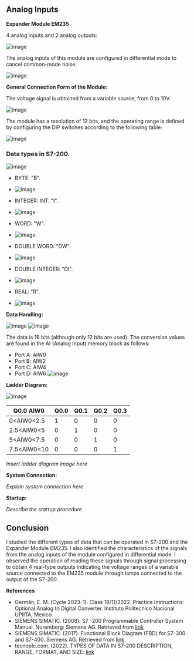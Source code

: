 ## Analog Inputs

**Expander Module EM235**

4 analog inputs and 2 analog outputs:

![image](https://github.com/JoseEmmanuelVG/IndustrialAutomation/assets/89156254/fb030723-8e44-4e0b-a008-61fa0a09cc6a)


The analog inputs of this module are configured in differential mode to cancel common-mode noise.

![image](https://github.com/JoseEmmanuelVG/IndustrialAutomation/assets/89156254/153f4375-2b7f-466e-8589-cf43ff2ce39b)


**General Connection Form of the Module:**

The voltage signal is obtained from a variable source, from 0 to 10V.

![image](https://github.com/JoseEmmanuelVG/IndustrialAutomation/assets/89156254/a12ffcca-8f26-42bb-b4ef-12b4c18a6afd)

The module has a resolution of 12 bits, and the operating range is defined by configuring the DIP switches according to the following table:

![image](https://github.com/JoseEmmanuelVG/IndustrialAutomation/assets/89156254/40f8d6d1-db75-4622-9933-3bfbaccf33e6)

### Data types in S7-200.

![image](https://github.com/JoseEmmanuelVG/IndustrialAutomation/assets/89156254/0632df4a-8bc7-4cf3-88fe-bab2739ea535)

- BYTE: "B".
- ![image](https://github.com/JoseEmmanuelVG/IndustrialAutomation/assets/89156254/71f94da5-5195-4009-ad82-633d3a70b63f)

- INTEGER: INT. "I".
- ![image](https://github.com/JoseEmmanuelVG/IndustrialAutomation/assets/89156254/5a968543-9685-4500-8966-a7a770c07830)

- WORD: "W".
- ![image](https://github.com/JoseEmmanuelVG/IndustrialAutomation/assets/89156254/b10d6ff6-677a-4816-8525-1d13cfa61458)

- DOUBLE WORD: "DW".
- ![image](https://github.com/JoseEmmanuelVG/IndustrialAutomation/assets/89156254/ac6c9867-46f7-4f81-bfe7-a00eb166699e)

- DOUBLE INTEGER: "DI".
- ![image](https://github.com/JoseEmmanuelVG/IndustrialAutomation/assets/89156254/29cf9502-ca31-4512-84e9-6994b735159f)

- REAL: "R".
- ![image](https://github.com/JoseEmmanuelVG/IndustrialAutomation/assets/89156254/6341af7b-d2bb-477d-bc6f-cba4cea90609)


**Data Handling:**

![image](https://github.com/JoseEmmanuelVG/IndustrialAutomation/assets/89156254/2f62028a-e151-4ca3-a17e-df0dfa227350)
![image](https://github.com/JoseEmmanuelVG/IndustrialAutomation/assets/89156254/74267ef0-a46b-4692-9066-b08d2175f639)


The data is 16 bits (although only 12 bits are used). The conversion values are found in the AI (Analog Input) memory block as follows:
- Port A: AIW0
- Port B: AIW2
- Port C: AIW4
- Port D: AIW6
![image](https://github.com/JoseEmmanuelVG/IndustrialAutomation/assets/89156254/be499f1c-f611-423e-a6ce-080b19d913d1)


**Ladder Diagram:**

![image](https://github.com/JoseEmmanuelVG/IndustrialAutomation/assets/89156254/29964899-0abb-4b0d-8067-e42aaaac58de)

| Q0.0 AIW0 | Q0.0 | Q0.1 | Q0.2 | Q0.3 |
|-----------|------|------|------|------|
| 0<AIW0<2.5 | 1 | 0 | 0 | 0 |
| 2.5<AIW0<5 | 0 | 1 | 0 | 0 |
| 5<AIW0<7.5 | 0 | 0 | 1 | 0 |
| 7.5<AIW0<10 | 0 | 0 | 0 | 1 |


*Insert ladder diagram image here*

**System Connection:**

*Explain system connection here*

**Startup:**

*Describe the startup procedure*

## Conclusion

I studied the different types of data that can be operated in S7-200 and the Expander Module EM235. I also identified the characteristics of the signals from the analog inputs of the module configured in differential mode. I observed the operation of reading these signals through signal processing to obtain 4 real-type outputs indicating the voltage ranges of a variable source connected to the EM235 module through lamps connected to the output of the S7-200.

**References**

- Germán, E. M. (Cycle 2023-1). Class 18/11/2022. Practice Instructions: Optional Analog to Digital Converter. Instituto Politecnico Nacional UPIITA, Mexico.
- SIEMENS SIMATIC. (2008). S7 -200 Programmable Controller System Manual. Nuremberg: Siemens AG. Retrieved from [link](https://cache.industry.siemens.com/dl/files/582/1109582/att_22063/v1/s7200_system_manual_en-US.pdf)
- SIEMENS SIMATIC. (2017). Functional Block Diagram (FBD) for S7-300 and S7-400. Siemens AG. Retrieved from [link](https://cache.industry.siemens.com/dl/files/819/109751819/att_933111/v1/STEP_7_-_FUP_para_S7-300_y_S7-400.pdf)
- tecnoplc.com. (2022). TYPES OF DATA IN S7-200 DESCRIPTION, RANGE, FORMAT, AND SIZE: [link](https://www.tecnoplc.com/tipos-de-datos-en-un-s7-200/)
